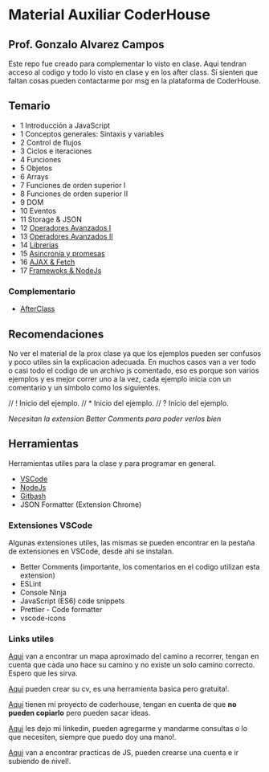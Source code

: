 # Material Auxiliar CoderHouse

## Prof. Gonzalo Alvarez Campos

Este repo fue creado para complementar lo visto en clase. Aqui tendran acceso al codigo y todo lo visto en clase y en los after class. Si sienten que faltan cosas pueden contactarme por msg en la plataforma de CoderHouse.

## Temario

- 1 Introducción a JavaScript
- 1 Conceptos generales: Sintaxis y variables
- 2 Control de flujos
- 3 Ciclos e iteraciones
- 4 Funciones
- 5 Objetos
- 6 Arrays
- 7 Funciones de orden superior I
- 8 Funciones de orden superior II
- 9 DOM
- 10 Eventos
- 11 Storage & JSON
- 12 [Operadores Avanzados I](./clase-12/index.js)
- 13 [Operadores Avanzados II](./clase-13/index.js)
- 14 [Librerias](./clase-14/index.js)
- 15 [Asincronía y promesas](./clase-15/index.js)
- 16 [AJAX & Fetch](./clase-16/index.js)
- 17 [Framewoks & NodeJs](./clase-17/)

### Complementario

- [AfterClass](./afterclass/)

## Recomendaciones

No ver el material de la prox clase ya que los ejemplos pueden ser confusos y poco utiles sin la explicacion adecuada. En muchos casos van a ver todo o casi todo el codigo de un archivo js comentado, eso es porque son varios ejemplos y es mejor correr uno a la vez, cada ejemplo inicia con un comentario y un simbolo como los siguientes.

// ! Inicio del ejemplo.
// * Inicio del ejemplo.
// ? Inicio del ejemplo.

_Necesitan la extension Better Comments para poder verlos bien_

## Herramientas

Herramientas utiles para la clase y para programar en general.

- [VSCode](https://code.visualstudio.com/download)
- [NodeJs](https://nodejs.org/es/download)
- [Gitbash](https://git-scm.com/downloads)
- JSON Formatter (Extension Chrome)

### Extensiones VSCode

Algunas extensiones utiles, las mismas se pueden encontrar en la pestaña de extensiones en VSCode, desde ahi se instalan.

- Better Comments (importante, los comentarios en el codigo utilizan esta extension)
- ESLint
- Console Ninja
- JavaScript (ES6) code snippets
- Prettier - Code formatter
- vscode-icons

### Links utiles

[Aqui](https://roadmap.sh/) van a encontrar un mapa aproximado del camino a recorrer, tengan en cuenta que cada uno hace su camino y no existe un solo camino correcto. Espero que les sirva.

[Aqui](https://www.cv-template.com/en) pueden crear su cv, es una herramienta basica pero gratuita!.

[Aqui](https://github.com/Alvacampos/web-dev-project) tienen mi proyecto de coderhouse, tengan en cuenta de que **no pueden copiarlo** pero pueden sacar ideas.

[Aqui](https://www.linkedin.com/in/gonzaloalvarezcampos/) les dejo mi linkedin, pueden agregarme y mandarme consultas o lo que necesiten, siempre que puedo doy una mano!.

[Aqui](https://www.codewars.com/collections/javascript-basics-2) van a encontrar practicas de JS, pueden crearse una cuenta e ir subiendo de nivel!.
